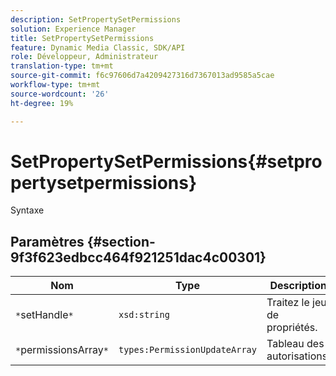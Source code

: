 ```yaml
---
description: SetPropertySetPermissions
solution: Experience Manager
title: SetPropertySetPermissions
feature: Dynamic Media Classic, SDK/API
role: Développeur, Administrateur
translation-type: tm+mt
source-git-commit: f6c97606d7a4209427316d7367013ad9585a5cae
workflow-type: tm+mt
source-wordcount: '26'
ht-degree: 19%

---
```



# SetPropertySetPermissions{#setpropertysetpermissions}

Syntaxe

## Paramètres {#section-9f3f623edbcc464f921251dac4c00301}

| Nom | Type | Description |
|---|---|---|
| `*`setHandle`*` | `xsd:string` | Traitez le jeu de propriétés. |
| `*`permissionsArray`*` | `types:PermissionUpdateArray` | Tableau des autorisations. |

